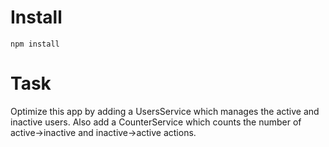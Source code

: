 # Install
`npm install`

# Task
Optimize this app by adding a UsersService which manages the active and inactive users.
Also add a CounterService which counts the number of active->inactive and inactive->active actions.
